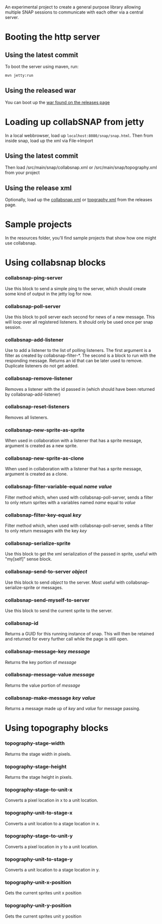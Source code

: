 An experimental project to create a general purpose library allowing multiple SNAP sessions to communicate with each other via a central server.

# Booting the http server

## Using the latest commit

To boot the server using maven, run:

```bash
mvn jetty:run
```

## Using the released war

You can boot up the [war found on the releases page](https://github.com/frankduncan/collabsnap/releases/download/0.3/collabsnap-server-0.6.war)

# Loading up collabSNAP from jetty

In a local webbrowser, load up ```localhost:8080/snap/snap.html```.  Then from inside snap, load up the xml via File->Import

## Using the latest commit

Then load <projecthome>/src/main/snap/collabsnap.xml or <projecthome>/src/main/snap/topography.xml from your project

## Using the release xml

Optionally, load up the [collabsnap xml](https://github.com/frankduncan/collabsnap/releases/download/0.6/collabsnap.xml) or [topgraphy xml](https://github.com/frankduncan/collabsnap/releases/download/0.6/topography.xml) from the releases page.

# Sample projects

In the resources folder, you'll find sample projects that show how one might use collabsnap.

# Using collabsnap blocks

### collabsnap-ping-server

Use this block to send a simple ping to the server, which should create some kind of output in the jetty log for now.

### collabsnap-poll-server

Use this block to poll server each second for news of a new message.  This will loop over all registered listeners.  It should only be used once per snap session.

### collabsnap-add-listener

Use to add a listener to the list of polling listeners.  The first argument is a filter as created by collabsnap-filter-\*.  The second is a block to run with the responding message.  Returns an id that can be later used to remove.  Duplicate listeners do not get added.

### collabsnap-remove-listener

Removes a listener with the id passed in (which should have been returned by collabsnap-add-listener)

### collabsnap-reset-listeners

Removes all listeners.

### collabsnap-new-sprite-as-sprite

When used in collaboration with a listener that has a sprite message, argument is created as a new sprite.

### collabsnap-new-sprite-as-clone

When used in collaboration with a listener that has a sprite message, argument is created as a clone.

### collabsnap-filter-variable-equal *name* *value*

Filter method which, when used with collabsnap-poll-server, sends a filter to only return sprites with a variables named *name* equal to *value*

### collabsnap-filter-key-equal *key*

Filter method which, when used with collabsnap-poll-server, sends a filter to only return messages with the key *key*

### collabsnap-serialize-sprite

Use this block to get the xml serialization of the passed in sprite, useful with "my[self]" sense block.

### collabsnap-send-to-server *object*

Use this block to send *object* to the server.  Most useful with collabsnap-serialize-sprite or messages.

### collabsnap-send-myself-to-server

Use this block to send the current sprite to the server.

### collabsnap-id

Returns a GUID for this running instance of snap.  This will then be retained and returned for every further call while the page is still open.

### collabsnap-message-key *message*

Returns the key portion of *message*

### collabsnap-message-value *message*

Returns the value portion of *message*

### collabsnap-make-message *key* *value*

Returns a message made up of *key* and *value* for message passing.

# Using topography blocks

### topography-stage-width

Returns the stage width in pixels.

### topography-stage-height

Returns the stage height in pixels.

### topography-stage-to-unit-x

Converts a pixel location in x to a unit location.

### topography-unit-to-stage-x

Converts a unit location to a stage location in x.

### topography-stage-to-unit-y

Converts a pixel location in y to a unit location.

### topography-unit-to-stage-y

Converts a unit location to a stage location in y.

### topography-unit-x-position

Gets the current sprites unit x position

### topography-unit-y-position

Gets the current sprites unit y position
